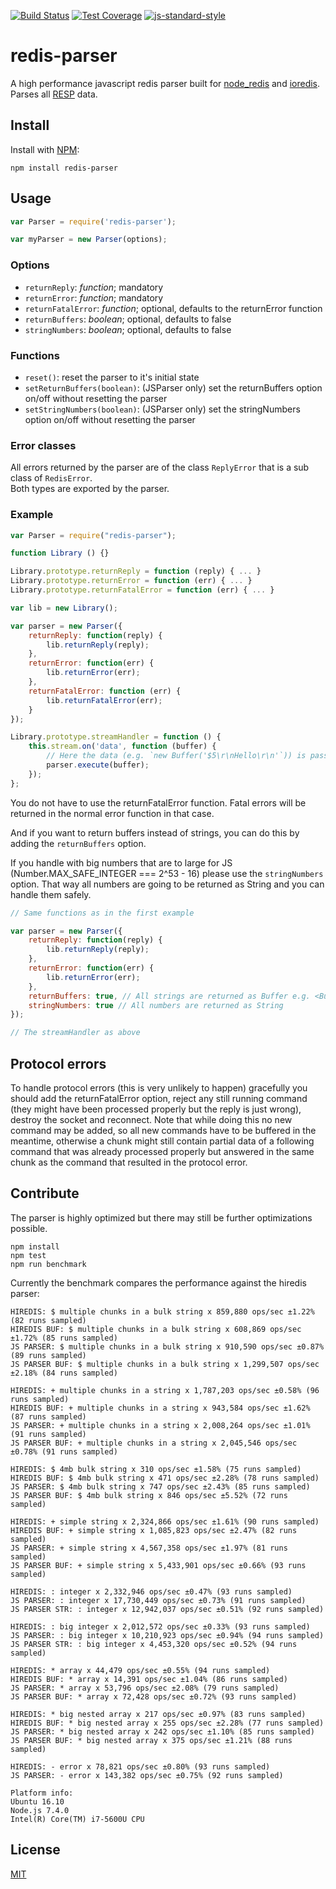 [![Build Status](https://travis-ci.org/NodeRedis/node-redis-parser.png?branch=master)](https://travis-ci.org/NodeRedis/node-redis-parser)
[![Test Coverage](https://codeclimate.com/github/NodeRedis/node-redis-parser/badges/coverage.svg)](https://codeclimate.com/github/NodeRedis/node-redis-parser/coverage)
[![js-standard-style](https://img.shields.io/badge/code%20style-standard-brightgreen.svg)](http://standardjs.com/)

# redis-parser

A high performance javascript redis parser built for [node_redis](https://github.com/NodeRedis/node_redis) and [ioredis](https://github.com/luin/ioredis). Parses all [RESP](http://redis.io/topics/protocol) data.

## Install

Install with [NPM](https://npmjs.org/):

    npm install redis-parser

## Usage

```js
var Parser = require('redis-parser');

var myParser = new Parser(options);
```

### Options

* `returnReply`: *function*; mandatory
* `returnError`: *function*; mandatory
* `returnFatalError`: *function*; optional, defaults to the returnError function
* `returnBuffers`: *boolean*; optional, defaults to false
* `stringNumbers`: *boolean*; optional, defaults to false

### Functions

* `reset()`: reset the parser to it's initial state
* `setReturnBuffers(boolean)`: (JSParser only) set the returnBuffers option on/off without resetting the parser
* `setStringNumbers(boolean)`: (JSParser only) set the stringNumbers option on/off without resetting the parser

### Error classes

All errors returned by the parser are of the class `ReplyError` that is a sub class of `RedisError`.  
Both types are exported by the parser.

### Example

```js
var Parser = require("redis-parser");

function Library () {}

Library.prototype.returnReply = function (reply) { ... }
Library.prototype.returnError = function (err) { ... }
Library.prototype.returnFatalError = function (err) { ... }

var lib = new Library();

var parser = new Parser({
    returnReply: function(reply) {
        lib.returnReply(reply);
    },
    returnError: function(err) {
        lib.returnError(err);
    },
    returnFatalError: function (err) {
        lib.returnFatalError(err);
    }
});

Library.prototype.streamHandler = function () {
    this.stream.on('data', function (buffer) {
        // Here the data (e.g. `new Buffer('$5\r\nHello\r\n'`)) is passed to the parser and the result is passed to either function depending on the provided data.
        parser.execute(buffer);
    });
};
```
You do not have to use the returnFatalError function. Fatal errors will be returned in the normal error function in that case.

And if you want to return buffers instead of strings, you can do this by adding the `returnBuffers` option.

If you handle with big numbers that are to large for JS (Number.MAX_SAFE_INTEGER === 2^53 - 16) please use the `stringNumbers` option. That way all numbers are going to be returned as String and you can handle them safely.

```js
// Same functions as in the first example

var parser = new Parser({
    returnReply: function(reply) {
        lib.returnReply(reply);
    },
    returnError: function(err) {
        lib.returnError(err);
    },
    returnBuffers: true, // All strings are returned as Buffer e.g. <Buffer 48 65 6c 6c 6f>
    stringNumbers: true // All numbers are returned as String
});

// The streamHandler as above
```

## Protocol errors

To handle protocol errors (this is very unlikely to happen) gracefully you should add the returnFatalError option, reject any still running command (they might have been processed properly but the reply is just wrong), destroy the socket and reconnect. Note that while doing this no new command may be added, so all new commands have to be buffered in the meantime, otherwise a chunk might still contain partial data of a following command that was already processed properly but answered in the same chunk as the command that resulted in the protocol error.

## Contribute

The parser is highly optimized but there may still be further optimizations possible.

    npm install
    npm test
    npm run benchmark

Currently the benchmark compares the performance against the hiredis parser:

    HIREDIS: $ multiple chunks in a bulk string x 859,880 ops/sec ±1.22% (82 runs sampled)
    HIREDIS BUF: $ multiple chunks in a bulk string x 608,869 ops/sec ±1.72% (85 runs sampled)
    JS PARSER: $ multiple chunks in a bulk string x 910,590 ops/sec ±0.87% (89 runs sampled)
    JS PARSER BUF: $ multiple chunks in a bulk string x 1,299,507 ops/sec ±2.18% (84 runs sampled)

    HIREDIS: + multiple chunks in a string x 1,787,203 ops/sec ±0.58% (96 runs sampled)
    HIREDIS BUF: + multiple chunks in a string x 943,584 ops/sec ±1.62% (87 runs sampled)
    JS PARSER: + multiple chunks in a string x 2,008,264 ops/sec ±1.01% (91 runs sampled)
    JS PARSER BUF: + multiple chunks in a string x 2,045,546 ops/sec ±0.78% (91 runs sampled)

    HIREDIS: $ 4mb bulk string x 310 ops/sec ±1.58% (75 runs sampled)
    HIREDIS BUF: $ 4mb bulk string x 471 ops/sec ±2.28% (78 runs sampled)
    JS PARSER: $ 4mb bulk string x 747 ops/sec ±2.43% (85 runs sampled)
    JS PARSER BUF: $ 4mb bulk string x 846 ops/sec ±5.52% (72 runs sampled)

    HIREDIS: + simple string x 2,324,866 ops/sec ±1.61% (90 runs sampled)
    HIREDIS BUF: + simple string x 1,085,823 ops/sec ±2.47% (82 runs sampled)
    JS PARSER: + simple string x 4,567,358 ops/sec ±1.97% (81 runs sampled)
    JS PARSER BUF: + simple string x 5,433,901 ops/sec ±0.66% (93 runs sampled)

    HIREDIS: : integer x 2,332,946 ops/sec ±0.47% (93 runs sampled)
    JS PARSER: : integer x 17,730,449 ops/sec ±0.73% (91 runs sampled)
    JS PARSER STR: : integer x 12,942,037 ops/sec ±0.51% (92 runs sampled)

    HIREDIS: : big integer x 2,012,572 ops/sec ±0.33% (93 runs sampled)
    JS PARSER: : big integer x 10,210,923 ops/sec ±0.94% (94 runs sampled)
    JS PARSER STR: : big integer x 4,453,320 ops/sec ±0.52% (94 runs sampled)

    HIREDIS: * array x 44,479 ops/sec ±0.55% (94 runs sampled)
    HIREDIS BUF: * array x 14,391 ops/sec ±1.04% (86 runs sampled)
    JS PARSER: * array x 53,796 ops/sec ±2.08% (79 runs sampled)
    JS PARSER BUF: * array x 72,428 ops/sec ±0.72% (93 runs sampled)

    HIREDIS: * big nested array x 217 ops/sec ±0.97% (83 runs sampled)
    HIREDIS BUF: * big nested array x 255 ops/sec ±2.28% (77 runs sampled)
    JS PARSER: * big nested array x 242 ops/sec ±1.10% (85 runs sampled)
    JS PARSER BUF: * big nested array x 375 ops/sec ±1.21% (88 runs sampled)

    HIREDIS: - error x 78,821 ops/sec ±0.80% (93 runs sampled)
    JS PARSER: - error x 143,382 ops/sec ±0.75% (92 runs sampled)

    Platform info:
    Ubuntu 16.10
    Node.js 7.4.0
    Intel(R) Core(TM) i7-5600U CPU

## License

[MIT](./LICENSE)
